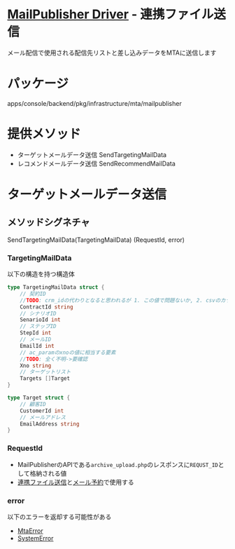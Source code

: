 # [MailPublisher Driver](../README.md) - 連携ファイル送信
メール配信で使用される配信先リストと差し込みデータをMTAに送信します
# パッケージ
apps/console/backend/pkg/infrastructure/mta/mailpublisher
# 提供メソッド
- ターゲットメールデータ送信 SendTargetingMailData
- レコメンドメールデータ送信 SendRecommendMailData
# ターゲットメールデータ送信
## メソッドシグネチャ
SendTargetingMailData(TargetingMailData) (RequestId, error)
### TargetingMailData
以下の構造を持つ構造体
```go
type TargetingMailData struct {
    // 契約ID
    //TODO: crm_idの代わりとなると思われるが 1. この値で問題ないか, 2. csvのカラム名はcrd_idのままでよいか
    ContractId string
    // シナリオID
    SenarioId int
    // ステップID
    StepId int
    // メールID
    EmailId int
    // ac_paramのxnoの値に相当する要素
    //TODO: 全く不明->要確認
    Xno string
    // ターゲットリスト
    Targets []Target
}

type Target struct {
    // 顧客ID
    CustomerId int
    // メールアドレス
    EmailAddress string
}
```

### RequestId
- MailPublisherのAPIである`archive_upload.php`のレスポンスに`REQUST_ID`として格納される値
- [連携ファイル送信](documents/send_datas.md)と[メール予約](documents/schedule_email_delivery.md)で使用する

### error
以下のエラーを返却する可能性がある
- [MtaError](documents/mta_error.md)
- [SystemError](documents/system_error.md)
